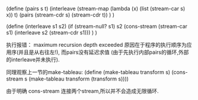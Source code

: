 (define (pairs s t)
  (interleave
    (stream-map (lambda (x) (list (stream-car s) x)) t)
    (pairs (stream-cdr s) (stream-cdr t))
  )
)

(define (interleave s1 s2)
  (if (stream-null? s1)
    s2
    (cons-stream (stream-car s1) (interleave s2 (stream-cdr s1)))
  )
)

执行报错： maximum recursion depth exceeded
原因在于程序的执行顺序为应用序(并且是从右往左!), 而pairs没有延迟求值
(由于先执行内部pairs的循环,外部的interleave并未执行).

同理观察上一节的make-tableau:
(define (make-tableau transform s)
  (cons-stream s
               (make-tableau transform
                             (transform s))))

由于明确 cons-stream 连接两个stream,所以并不会造成无限循环.
